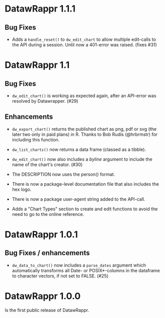 # DatawRappr 1.1.1

## Bug Fixes

* Adds a `handle_reset()` to `dw_edit_chart` to allow multiple edit-calls to the API during a session. Until now a 401-error was raised. (fixes #31)

# DatawRappr 1.1

## Bug Fixes

* `dw_edit_chart()` is working as expected again, after an API-error was resolved by Datawrapper. (#29)

## Enhancements

* `dw_export_chart()` returns the published chart as png, pdf or svg (the later two only in paid plans) in R. Thanks to Bob Rudis (@hrbrmstr) for including this function.

* `dw_list_charts()` now returns a data frame (classed as a tibble).

* `dw_edit_chart()` now also includes a _byline_ argument to include the name of the chart's creator. (#30)

* The DESCRIPTION now uses the person() format.

* There is now a package-level documentation file that also includes the hex logo.

* There is now a package user-agent string added to the API-call.

* Adds a "Chart Types" section to create and edit functions to avoid the need to go to the online reference.

# DatawRappr 1.0.1

## Bug Fixes / enhancements

* `dw_data_to_chart()` now includes a `parse_dates` argument which automatically transforms all Date- or POSIX*-columns in the dataframe to character vectors, if not set to FALSE. (#25)

# DatawRappr 1.0.0

Is the first public release of DatawRappr.
